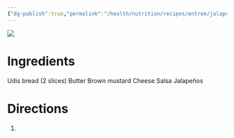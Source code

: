 ```yaml
---
{"dg-publish":true,"permalink":"/health/nutrition/recipes/entree/jalapeno-grilled-cheese/","tags":["cookmate"],"created":"","updated":""}
---
```



![](https://d3u8pti8i6gm88.cloudfront.net/medias/img/recipes/44450_Jalapeno_Grilled_Cheese_FI7Wtg0.jpg)

# Ingredients

Udis bread (2 slices)
Butter
Brown mustard
Cheese
Salsa
Jalapeños

# Directions

1) 